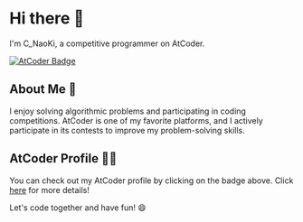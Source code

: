 # Hi there 👋

I'm C_NaoKi, a competitive programmer on AtCoder.

[![AtCoder Badge](https://img.shields.io/endpoint?url=https%3A%2F%2Fatcoder-badges.now.sh%2Fapi%2Fatcoder%2Fjson%2FC_NaoKi)](https://atcoder.jp/users/C_NaoKi)

## About Me 💫

I enjoy solving algorithmic problems and participating in coding competitions. AtCoder is one of my favorite platforms, and I actively participate in its contests to improve my problem-solving skills.

## AtCoder Profile 🧑‍💼

You can check out my AtCoder profile by clicking on the badge above. Click [here](https://atcoder.jp/users/C_NaoKi) for more details!

Let's code together and have fun! 😄
